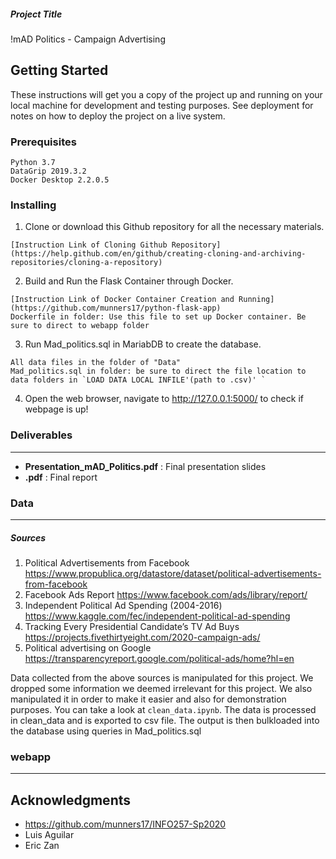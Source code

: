 ##### Project Title

!mAD Politics - Campaign Advertising

## Getting Started

These instructions will get you a copy of the project up and running on your local machine for development and testing purposes. See deployment for notes on how to deploy the project on a live system.

### Prerequisites

```
Python 3.7
DataGrip 2019.3.2
Docker Desktop 2.2.0.5
```

### Installing

1. Clone or download this Github repository for all the necessary materials. 
	
```
[Instruction Link of Cloning Github Repository] (https://help.github.com/en/github/creating-cloning-and-archiving-repositories/cloning-a-repository)
```

2. Build and Run the Flask Container through Docker. 

```
[Instruction Link of Docker Container Creation and Running] (https://github.com/munners17/python-flask-app)
Dockerfile in folder: Use this file to set up Docker container. Be sure to direct to webapp folder
```

3. Run Mad_politics.sql in MariabDB to create the database.

```
All data files in the folder of "Data"
Mad_politics.sql in folder: be sure to direct the file location to data folders in `LOAD DATA LOCAL INFILE'(path to .csv)' `
```

4. Open the web browser, navigate to http://127.0.0.1:5000/ to check if webpage is up!



### Deliverables
---
* **Presentation_mAD_Politics.pdf** : Final presentation slides
* **.pdf** : Final report

### Data
---

##### Sources

1. Political Advertisements from Facebook
https://www.propublica.org/datastore/dataset/political-advertisements-from-facebook
2. Facebook Ads Report
https://www.facebook.com/ads/library/report/
3. Independent Political Ad Spending (2004-2016)
https://www.kaggle.com/fec/independent-political-ad-spending
4. Tracking Every Presidential Candidate’s TV Ad Buys
https://projects.fivethirtyeight.com/2020-campaign-ads/
5. Political advertising on Google
https://transparencyreport.google.com/political-ads/home?hl=en

Data collected from the above sources is manipulated for this project. We dropped
some information we deemed irrelevant for this project. We also manipulated it in order
to make it easier and also for demonstration purposes. You can take a look at ```clean_data.ipynb```.
The data is processed in clean_data and is exported to csv file. The output is then bulkloaded
into the database using queries in Mad_politics.sql

### webapp
---

## Acknowledgments

* https://github.com/munners17/INFO257-Sp2020
* Luis Aguilar
* Eric Zan

